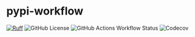 # pypi-workflow

[![Ruff](https://img.shields.io/endpoint?url=https://raw.githubusercontent.com/astral-sh/ruff/main/assets/badge/v2.json)](https://github.com/astral-sh/ruff)
![GitHub License](https://img.shields.io/github/license/SpaceShaman/pypi-workflow)
![GitHub Actions Workflow Status](https://img.shields.io/github/actions/workflow/status/SpaceShaman/pypi-workflow/tests.yml)
![Codecov](https://img.shields.io/codecov/c/github/SpaceShaman/pypi-workflow)
